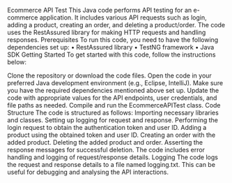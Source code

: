 Ecommerce API Test This Java code performs API testing for an e-commerce application. It includes various API requests such as login, adding a product, creating an order, and deleting a product/order. The code uses the RestAssured library for making HTTP requests and handling responses. Prerequisites To run this code, you need to have the following dependencies set up: • RestAssured library • TestNG framework • Java SDK Getting Started To get started with this code, follow the instructions below:

Clone the repository or download the code files.
Open the code in your preferred Java development environment (e.g., Eclipse, IntelliJ).
Make sure you have the required dependencies mentioned above set up.
Update the code with appropriate values for the API endpoints, user credentials, and file paths as needed.
Compile and run the EcommerceAPITest class. Code Structure The code is structured as follows:
Importing necessary libraries and classes.
Setting up logging for request and response.
Performing the login request to obtain the authentication token and user ID.
Adding a product using the obtained token and user ID.
Creating an order with the added product.
Deleting the added product and order.
Asserting the response messages for successful deletion.
The code includes error handling and logging of request/response details. Logging The code logs the request and response details to a file named logging.txt. This can be useful for debugging and analysing the API interactions.
